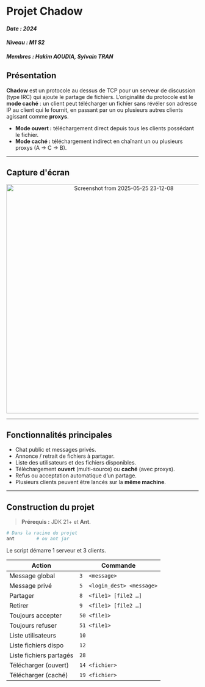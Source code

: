 # Projet **Chadow**

#### *Date : 2024*
#### *Niveau : M1 S2*
#### *Membres : Hakim AOUDIA, Sylvain TRAN*

## Présentation

**Chadow** est un protocole au dessus de TCP pour un serveur de discussion (type IRC) qui ajoute le partage de fichiers.
L’originalité du protocole est le **mode caché** : un client peut télécharger un fichier sans révéler son adresse IP au client qui le fournit, en passant par un ou plusieurs autres clients agissant comme **proxys**.

- **Mode ouvert :** téléchargement direct depuis tous les clients possédant le fichier.  
- **Mode caché :** téléchargement indirect en chaînant un ou plusieurs proxys (A → C → B).

---

## Capture d'écran
<p align="center">
  <img src="https://github.com/user-attachments/assets/510cb061-9e42-4268-adc0-9386c1908951" alt="Screenshot from 2025-05-25 23-12-08" width="600"/>
</p>

---

## Fonctionnalités principales

- Chat public et messages privés.
- Annonce / retrait de fichiers à partager.
- Liste des utilisateurs et des fichiers disponibles.
- Téléchargement **ouvert** (multi-source) ou **caché** (avec proxys).
- Refus ou acceptation automatique d’un partage.
- Plusieurs clients peuvent être lancés sur la **même machine**.


---

## Construction du projet

> **Prérequis :** JDK 21+ et **Ant**.

```bash
# Dans la racine du projet
ant        # ou ant jar
```
Le script démarre 1 serveur et 3 clients.

| Action                  | Commande                    |
| ----------------------- | --------------------------- |
| Message global          | `3  <message>`              |
| Message privé           | `5  <login_dest> <message>` |
| Partager                | `8  <file1> [file2 …]`      |
| Retirer                 | `9  <file1> [file2 …]`      |
| Toujours accepter       | `50 <file1>`                |
| Toujours refuser        | `51 <file1>`                |
| Liste utilisateurs      | `10`                        |
| Liste fichiers dispo    | `12`                        |
| Liste fichiers partagés | `28`                        |
| Télécharger (ouvert)    | `14 <fichier>`              |
| Télécharger (caché)     | `19 <fichier>`              |
